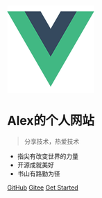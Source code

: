 ![logo](media/logo.png)

# Alex的个人网站

> 分享技术，热爱技术

- 指尖有改变世界的力量
- 开源成就美好
- 书山有路勤为径

[GitHub](https://github.com/bluecusliyou)
[Gitee](https://gitee.com/bluecusliyou)
[Get Started](first/first)

<!-- 背景图片 -->
<!-- ![bg](media/bg.png) -->

<!-- 背景色 -->
<!-- ![color](#f0f0f0) -->

<br>

<span id="busuanzi_container_site_pv" style='display:none'>
    📍 本站总访问量：<span id="busuanzi_value_site_pv"></span> 次
</span>
<span id="busuanzi_container_site_uv" style='display:none'>
    | ✅ 本站总访客数：<span id="busuanzi_value_site_uv"></span> 人
</span>

<br>